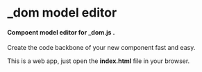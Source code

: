 
# _dom model editor

#### Compoent model editor for _dom.js .</br>

Create the code backbone of your new component fast and easy.

This is a web app, just open the **index.html** file in your browser.
